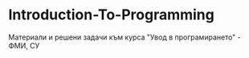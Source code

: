 # Introduction-To-Programming
Материали и решени задачи към курса "Увод в програмирането" - ФМИ, СУ
